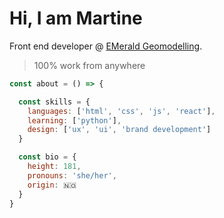 # Hi, I am Martine 

Front end developer @ [EMerald Geomodelling](https://www.emerald-geomodelling.com/).

> 100% work from anywhere


```js
const about = () => {

  const skills = {
    languages: ['html', 'css', 'js', 'react'],
    learning: ['python'],
    design: ['ux', 'ui', 'brand development'] 
  }

  const bio = {
    height: 181, 
    pronouns: 'she/her',
    origin: 🇳🇴
  }
}
```






<!--
**martineho/martineho** is a ✨ _special_ ✨ repository because its `README.md` (this file) appears on your GitHub profile.

Here are some ideas to get you started:

- 🔭 I’m currently working on ...
- 🌱 I’m currently learning ...
- 👯 I’m looking to collaborate on ...
- 🤔 I’m looking for help with ...
- 💬 Ask me about ...
- 📫 How to reach me: ...
- 😄 Pronouns: ...
- ⚡ Fun fact: ...
-->
